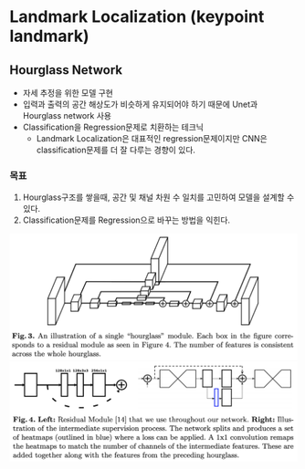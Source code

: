 # Landmark Localization (keypoint landmark)

## Hourglass Network


- 자세 추정을 위한 모델 구현
- 입력과 출력의 공간 해상도가 비슷하게 유지되어야 하기 때문에 Unet과 Hourglass network 사용
- Classification을 Regression문제로 치환하는 테크닉
  - Landmark Localization은 대표적인 regression문제이지만 CNN은 classification문제를 더 잘 다루는 경향이 있다.

### 목표
1. Hourglass구조를 쌓을때, 공간 및 채널 차원 수 일치를 고민하여 모델을 설계할 수 있다.
2. Classification문제를 Regression으로 바꾸는 방법을 익힌다.


![img.png](img.png)
![img_1.png](img_1.png)